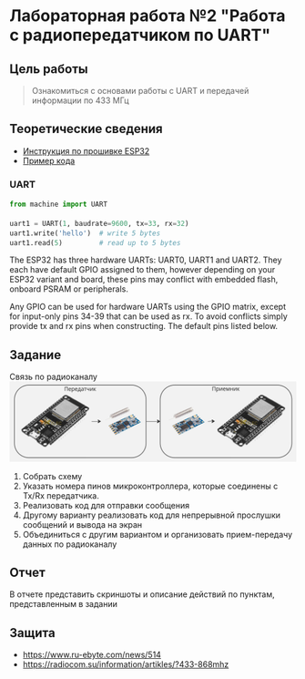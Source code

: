 # Лабораторная работа №2 "Работа с радиопередатчиком по UART"

## Цель работы
> Ознакомиться с основами работы с UART и передачей информации по 433 МГц

## Теоретические сведения
* [Инструкция по прошивке ESP32](../../docs/firmware.md)
* [Пример кода](../../examples/example_2.py)

### UART
```python
from machine import UART

uart1 = UART(1, baudrate=9600, tx=33, rx=32)
uart1.write('hello')  # write 5 bytes
uart1.read(5)         # read up to 5 bytes
```

The ESP32 has three hardware UARTs: UART0, UART1 and UART2. They each have default GPIO assigned to them, 
however depending on your ESP32 variant and board, these pins may conflict with embedded flash, 
onboard PSRAM or peripherals.

Any GPIO can be used for hardware UARTs using the GPIO matrix, except for input-only pins 34-39 that can be used as rx. 
To avoid conflicts simply provide tx and rx pins when constructing. The default pins listed below.

## Задание
Связь по радиоканалу
![](../static/433.jpg)

1) Собрать схему
2) Указать номера пинов микроконтроллера, которые соединены с Tx/Rx передатчика.
3) Реализовать код для отправки сообщения
4) Другому варианту реализовать код для непрерывной прослушки сообщений и вывода на экран
5) Объединиться с другим вариантом и организовать прием-передачу данных по радиоканалу

## Отчет
В отчете представить скриншоты и описание действий по пунктам, представленным в задании

## Защита
* https://www.ru-ebyte.com/news/514
* https://radiocom.su/information/artikles/?433-868mhz